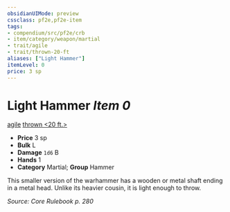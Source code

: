 ```yaml
---
obsidianUIMode: preview
cssclass: pf2e,pf2e-item
tags:
- compendium/src/pf2e/crb
- item/category/weapon/martial
- trait/agile
- trait/thrown-20-ft
aliases: ["Light Hammer"]
itemLevel: 0
price: 3 sp
---
```

# Light Hammer *Item 0*  
[agile](../../../rules/traits/agile.md)  [thrown <20 ft.>](../../../rules/traits/thrown.md)  

- **Price** 3 sp
- **Bulk** L
- **Damage** `1d6` B
- **Hands** 1
- **Category** Martial; **Group** Hammer 

This smaller version of the warhammer has a wooden or metal shaft ending in a metal head. Unlike its heavier cousin, it is light enough to throw.

*Source: Core Rulebook p. 280*